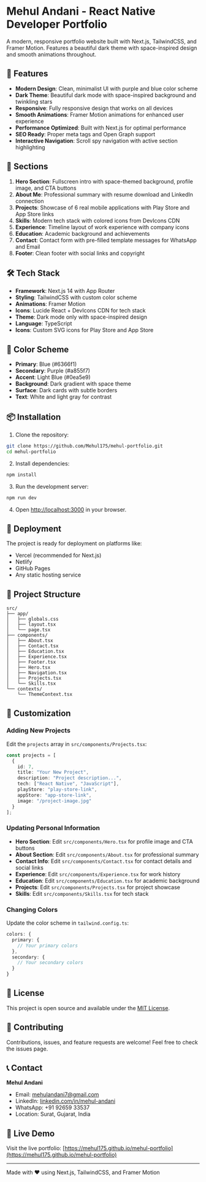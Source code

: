 # Mehul Andani - React Native Developer Portfolio

A modern, responsive portfolio website built with Next.js, TailwindCSS, and Framer Motion. Features a beautiful dark theme with space-inspired design and smooth animations throughout.

## 🚀 Features

- **Modern Design**: Clean, minimalist UI with purple and blue color scheme
- **Dark Theme**: Beautiful dark mode with space-inspired background and twinkling stars
- **Responsive**: Fully responsive design that works on all devices
- **Smooth Animations**: Framer Motion animations for enhanced user experience
- **Performance Optimized**: Built with Next.js for optimal performance
- **SEO Ready**: Proper meta tags and Open Graph support
- **Interactive Navigation**: Scroll spy navigation with active section highlighting

## 📱 Sections

1. **Hero Section**: Fullscreen intro with space-themed background, profile image, and CTA buttons
2. **About Me**: Professional summary with resume download and LinkedIn connection
3. **Projects**: Showcase of 6 real mobile applications with Play Store and App Store links
4. **Skills**: Modern tech stack with colored icons from DevIcons CDN
5. **Experience**: Timeline layout of work experience with company icons
6. **Education**: Academic background and achievements
7. **Contact**: Contact form with pre-filled template messages for WhatsApp and Email
8. **Footer**: Clean footer with social links and copyright

## 🛠️ Tech Stack

- **Framework**: Next.js 14 with App Router
- **Styling**: TailwindCSS with custom color scheme
- **Animations**: Framer Motion
- **Icons**: Lucide React + DevIcons CDN for tech stack
- **Theme**: Dark mode only with space-inspired design
- **Language**: TypeScript
- **Icons**: Custom SVG icons for Play Store and App Store

## 🎨 Color Scheme

- **Primary**: Blue (#6366f1)
- **Secondary**: Purple (#a855f7)
- **Accent**: Light Blue (#0ea5e9)
- **Background**: Dark gradient with space theme
- **Surface**: Dark cards with subtle borders
- **Text**: White and light gray for contrast

## 📦 Installation

1. Clone the repository:
```bash
git clone https://github.com/Mehul175/mehul-portfolio.git
cd mehul-portfolio
```

2. Install dependencies:
```bash
npm install
```

3. Run the development server:
```bash
npm run dev
```

4. Open [http://localhost:3000](http://localhost:3000) in your browser.

## 🚀 Deployment

The project is ready for deployment on platforms like:
- Vercel (recommended for Next.js)
- Netlify
- GitHub Pages
- Any static hosting service

## 📁 Project Structure

```
src/
├── app/
│   ├── globals.css
│   ├── layout.tsx
│   └── page.tsx
├── components/
│   ├── About.tsx
│   ├── Contact.tsx
│   ├── Education.tsx
│   ├── Experience.tsx
│   ├── Footer.tsx
│   ├── Hero.tsx
│   ├── Navigation.tsx
│   ├── Projects.tsx
│   └── Skills.tsx
└── contexts/
    └── ThemeContext.tsx
```

## 🎯 Customization

### Adding New Projects
Edit the `projects` array in `src/components/Projects.tsx`:

```typescript
const projects = [
  {
    id: 7,
    title: "Your New Project",
    description: "Project description...",
    tech: ["React Native", "JavaScript"],
    playStore: "play-store-link",
    appStore: "app-store-link",
    image: "/project-image.jpg"
  }
];
```

### Updating Personal Information
- **Hero Section**: Edit `src/components/Hero.tsx` for profile image and CTA buttons
- **About Section**: Edit `src/components/About.tsx` for professional summary
- **Contact Info**: Edit `src/components/Contact.tsx` for contact details and social links
- **Experience**: Edit `src/components/Experience.tsx` for work history
- **Education**: Edit `src/components/Education.tsx` for academic background
- **Projects**: Edit `src/components/Projects.tsx` for project showcase
- **Skills**: Edit `src/components/Skills.tsx` for tech stack

### Changing Colors
Update the color scheme in `tailwind.config.ts`:

```typescript
colors: {
  primary: {
    // Your primary colors
  },
  secondary: {
    // Your secondary colors
  }
}
```

## 📄 License

This project is open source and available under the [MIT License](LICENSE).

## 🤝 Contributing

Contributions, issues, and feature requests are welcome! Feel free to check the issues page.

## 📞 Contact

**Mehul Andani**
- Email: mehulandani7@gmail.com
- LinkedIn: [linkedin.com/in/mehul-andani](https://www.linkedin.com/in/mehul-andani/)
- WhatsApp: +91 92659 33537
- Location: Surat, Gujarat, India

## 🌟 Live Demo

Visit the live portfolio: [https://mehul175.github.io/mehul-portfolio](https://mehul175.github.io/mehul-portfolio)

---

Made with ❤️ using Next.js, TailwindCSS, and Framer Motion
